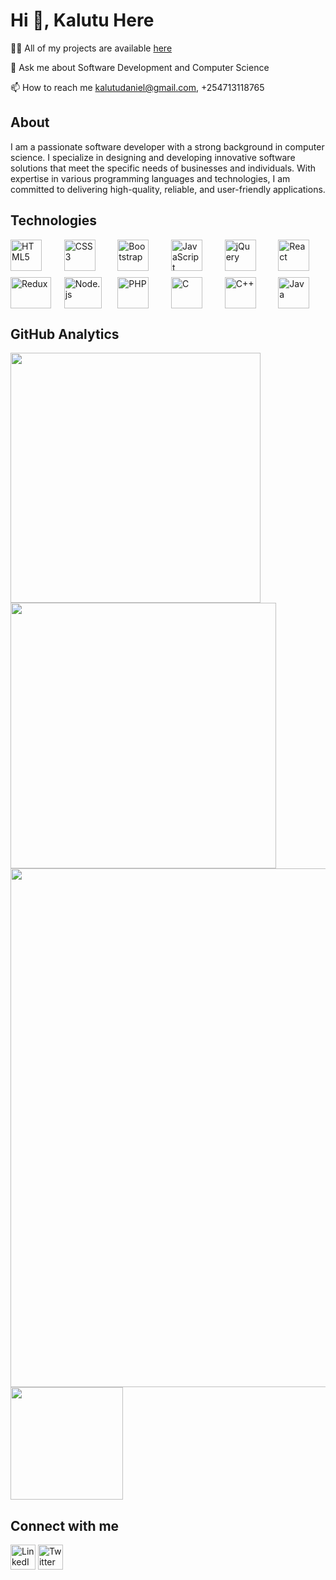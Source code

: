 # Hi 👋, Kalutu Here 
👨‍💻 All of my projects are available <a href="https://kalutu-daniel.vercel.app/">here</a> 

💬 Ask me about Software Development and Computer Science

📫 How to reach me kalutudaniel@gmail.com, +254713118765

## About
I am a passionate software developer with a strong background in computer science. I specialize in designing and developing innovative software solutions that meet the specific needs of businesses and individuals. With expertise in various programming languages and technologies, I am committed to delivering high-quality, reliable, and user-friendly applications.

## Technologies
<div style="display: grid; grid-template-columns: repeat(6, 1fr); grid-gap: 10px;">
    <a href="https://en.wikipedia.org/wiki/HTML5" target="_blank" rel="noopener noreferrer" style="text-decoration: none;"><img src="https://upload.wikimedia.org/wikipedia/commons/3/38/HTML5_Badge.svg" alt="HTML5" width="50px" height="50px" /></a>
    <a href="https://en.wikipedia.org/wiki/CSS3" target="_blank" rel="noopener noreferrer" style="text-decoration: none;"><img src="https://upload.wikimedia.org/wikipedia/commons/6/62/CSS3_logo.svg" alt="CSS3" width="50px" height="50px" /></a>
    <a href="https://getbootstrap.com/" target="_blank" rel="noopener noreferrer" style="text-decoration: none;"><img src="https://upload.wikimedia.org/wikipedia/commons/b/b2/Bootstrap_logo.svg" alt="Bootstrap" width="50px" height="50px" /></a>
    <a href="https://en.wikipedia.org/wiki/JavaScript" target="_blank" rel="noopener noreferrer" style="text-decoration: none;"><img src="https://upload.wikimedia.org/wikipedia/commons/9/99/Unofficial_JavaScript_logo_2.svg" alt="JavaScript" width="50px" height="50px" /></a>
    <a href="https://jquery.com/" target="_blank" rel="noopener noreferrer" style="text-decoration: none;"><img src="https://www.interviewbit.com/blog/wp-content/uploads/2021/10/jquery-logo-vertical_large_square.png" alt="jQuery" width="50px" height="50px" /></a>
    <a href="https://en.wikipedia.org/wiki/React_(JavaScript_library)" target="_blank" rel="noopener noreferrer" style="text-decoration: none;"><img src="https://upload.wikimedia.org/wikipedia/commons/a/a7/React-icon.svg" alt="React" width="50px" height="50px" /></a>
    <a href="https://redux.js.org/" target="_blank" rel="noopener noreferrer" style="text-decoration: none;"><img src="https://upload.wikimedia.org/wikipedia/commons/4/49/Redux.png" alt="Redux" width="65px" height="50px" /></a>
    <a href="https://nodejs.org/" target="_blank" rel="noopener noreferrer" style="text-decoration: none;"><img src="https://upload.wikimedia.org/wikipedia/commons/d/d9/Node.js_logo.svg" alt="Node.js" width="60px" height="50px" /></a>
    <a href="https://www.php.net/" target="_blank" rel="noopener noreferrer" style="text-decoration: none;"><img src="https://upload.wikimedia.org/wikipedia/commons/2/27/PHP-logo.svg" alt="PHP" width="50px" height="50px" /></a>
    <a href="https://en.wikipedia.org/wiki/C_(programming_language)" target="_blank" rel="noopener noreferrer" style="text-decoration: none;"><img src="https://upload.wikimedia.org/wikipedia/commons/1/19/C_Logo.png" alt="C" width="50px" height="50px" /></a>
    <a href="https://en.wikipedia.org/wiki/C%2B%2B" target="_blank" rel="noopener noreferrer" style="text-decoration: none;"><img src="https://upload.wikimedia.org/wikipedia/commons/1/18/ISO_C%2B%2B_Logo.svg" alt="C++" width="50px" height="50px" /></a>
    <a href="https://www.java.com/" target="_blank" rel="noopener noreferrer" style="text-decoration: none;"><img src="https://upload.wikimedia.org/wikipedia/en/3/30/Java_programming_language_logo.svg" alt="Java" width="50px" height="50px" /></a>
</div>

## GitHub Analytics
 
<img width="400" src="https://github-readme-stats.vercel.app/api?username=kalutu&count_private=true&show_icons=true&theme=react" />  <img width="425" src="https://streak-stats.demolab.com/?user=kalutu&theme=react" />
<img width="830" src="https://github-readme-activity-graph.vercel.app/graph?username=kalutu&bg_color=21232a&color=a8eeff&line=61dafb&point=f0fcff&area=true&hide_border=false" />
<img height="180em" src="https://github-readme-stats.vercel.app/api/top-langs/?username=kalutu&layout=compact&langs_count=7&theme=dracula"/>

## Connect with me
<div>
  <a href="https://www.linkedin.com/in/kalutu-daniel/" target="_blank" rel="noopener noreferrer" style="text-decoration: none;">
    <img src="https://upload.wikimedia.org/wikipedia/commons/c/ca/LinkedIn_logo_initials.png" alt="LinkedIn" width="40px" height="40px" style="vertical-align: middle;" />
  </a>

  <a href="https://twitter.com/kalutu_daniel" target="_blank" rel="noopener noreferrer" style="text-decoration: none;">
    <img src="https://cdn2.iconfinder.com/data/icons/social-icons-33/128/Twitter-512.png" alt="Twitter" width="40px" height="40px" style="vertical-align: middle;" />
  </a>
</div>



<!---
Kalutu/Kalutu is a ✨ special ✨ repository because its `README.md` (this file) appears on your GitHub profile.
You can click the Preview link to take a look at your changes.
--->
